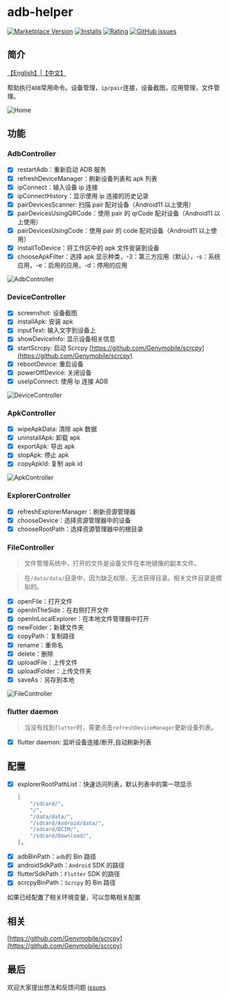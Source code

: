 # adb-helper

[![Marketplace Version](https://vsmarketplacebadge.apphb.com/version/jawa0919.adb-helper.svg)](https://marketplace.visualstudio.com/items?itemName=jawa0919.adb-helper) [![Installs](https://vsmarketplacebadge.apphb.com/installs/jawa0919.adb-helper.svg)](https://marketplace.visualstudio.com/items?itemName=jawa0919.adb-helper) [![Rating](https://vsmarketplacebadge.apphb.com/rating-star/jawa0919.adb-helper.svg)](https://marketplace.visualstudio.com/items?itemName=jawa0919.adb-helper) [![GitHub issues](https://img.shields.io/github/issues/jawa0919/adb-helper)](https://github.com/jawa0919/adb-helper/issues)

## 简介

[【English】](./README.md)|[【中文】](./README_zh.md)

帮助执行`ADB`常用命令。设备管理，`ip/pair`连接，设备截图，应用管理，文件管理。

![Home](./docs/img/home.png)

## 功能

### AdbController

- [x] restartAdb：重新启动 ADB 服务
- [x] refreshDeviceManager：刷新设备列表和 apk 列表
- [x] ipConnect：输入设备 ip 连接
- [x] ipConnectHistory：显示使用 ip 连接的历史记录
- [x] pairDevicesScanner: 扫描 pair 配对设备（Android11 以上使用）
- [x] pairDevicesUsingQRCode：使用 pair 的 qrCode 配对设备（Android11 以上使用）
- [x] pairDevicesUsingCode：使用 pair 的 code 配对设备（Android11 以上使用）
- [x] installToDevice：将工作区中的 apk 文件安装到设备
- [x] chooseApkFilter：选择 apk 显示种类，-3：第三方应用（默认），-s：系统应用，-e：启用的应用，-d：停用的应用

![AdbController](./docs/img/AdbController.gif)

### DeviceController

- [x] screenshot: 设备截图
- [x] installApk: 安装 apk
- [x] inputText: 输入文字到设备上
- [x] showDeviceInfo: 显示设备相关信息
- [x] startScrcpy: 启动 Scrcpy [https://github.com/Genymobile/scrcpy](https://github.com/Genymobile/scrcpy)
- [x] rebootDevice: 重启设备
- [x] powerOffDevice: 关闭设备
- [x] useIpConnect: 使用 Ip 连接 ADB

![DeviceController](./docs/img/DeviceController.gif)

### ApkController

- [x] wipeApkData: 清除 apk 数据
- [x] uninstallApk: 卸载 apk
- [x] exportApk: 导出 apk
- [x] stopApk: 停止 apk
- [x] copyApkId: 复制 apk id

![ApkController](./docs/img/ApkController.png)

### ExplorerController

- [x] refreshExplorerManager：刷新资源管理器
- [x] chooseDevice：选择资源管理器中的设备
- [x] chooseRootPath：选择资源管理器中的根目录

### FileController

> 文件管理系统中，打开的文件是设备文件在本地镜像的副本文件。

> 在`/data/data/`目录中，因为缺乏权限，无法获得目录。相关文件目录是模拟的。

- [x] openFile：打开文件
- [x] openInTheSide：在右侧打开文件
- [x] openInLocalExplorer：在本地文件管理器中打开
- [x] newFolder：新建文件夹
- [x] copyPath：复制路径
- [x] rename：重命名
- [x] delete：删除
- [x] uploadFile：上传文件
- [x] uploadFolder：上传文件夹
- [x] saveAs：另存到本地

![FileController](./docs/img/FileController.png)

### flutter daemon

> 当没有找到`flutter`时，需要点击`refreshDeviceManager`更新设备列表。

- [x] flutter daemon: 监听设备连接/断开,自动刷新列表

## 配置

- [x] explorerRootPathList：快速访问列表，默认列表中的第一项显示
  ```json
  [
      "/sdcard/",
      "/",
      "/data/data/",
      "/sdcard/Android/data/",
      "/sdcard/DCIM/",
      "/sdcard/Download/",
  ],
  ```
- [x] adbBinPath：`adb`的 Bin 路径
- [x] androidSdkPath：`Android` SDK 的路径
- [x] flutterSdkPath：`Flutter` SDK 的路径
- [x] scrcpyBinPath：`Scrcpy` 的 Bin 路径

如果已经配置了相关环境变量，可以忽略相关配置

## 相关

[https://github.com/Genymobile/scrcpy](https://github.com/Genymobile/scrcpy)

## 最后

欢迎大家提出想法和反馈问题 [issues](https://github.com/jawa0919/adb-helper/issues)
